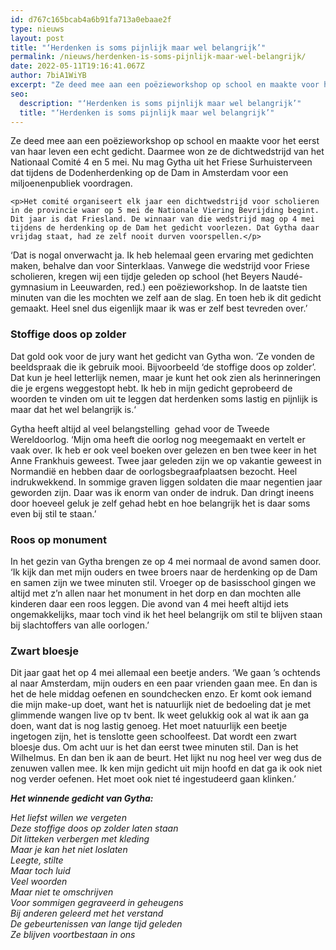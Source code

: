 ```yaml
---
id: d767c165bcab4a6b91fa713a0ebaae2f
type: nieuws
layout: post
title: "‘Herdenken is soms pijnlijk maar wel belangrijk’"
permalink: /nieuws/herdenken-is-soms-pijnlijk-maar-wel-belangrijk/
date: 2022-05-11T19:16:41.067Z
author: 7biA1WiYB
excerpt: "Ze deed mee aan een poëzieworkshop op school en maakte voor het eerst van haar leven een echt gedicht. Daarmee won ze de dichtwedstrijd van het Nationaal Comité 4 en 5 mei. Nu mag Gytha uit het Friese Surhuisterveen dat tijdens de Dodenherdenking op de Dam in Amsterdam voor een miljoenenpubliek voordragen.  "
seo:
  description: "‘Herdenken is soms pijnlijk maar wel belangrijk’"
  title: "‘Herdenken is soms pijnlijk maar wel belangrijk’"
---
```

Ze deed mee aan een poëzieworkshop op school en maakte voor het eerst van haar leven een echt gedicht. Daarmee won ze de dichtwedstrijd van het Nationaal Comité 4 en 5 mei. Nu mag Gytha uit het Friese Surhuisterveen dat tijdens de Dodenherdenking op de Dam in Amsterdam voor een miljoenenpubliek voordragen.  

    <p>Het comité organiseert elk jaar een dichtwedstrijd voor scholieren in de provincie waar op 5 mei de Nationale Viering Bevrijding begint. Dit jaar is dat Friesland. De winnaar van die wedstrijd mag op 4 mei tijdens de herdenking op de Dam het gedicht voorlezen. Dat Gytha daar vrijdag staat, had ze zelf nooit durven voorspellen.</p>
<p>‘Dat is nogal onverwacht ja. Ik heb helemaal geen ervaring met gedichten maken, behalve dan voor Sinterklaas. Vanwege die wedstrijd voor Friese scholieren, kregen wij een tijdje geleden op school (het Beyers Naudé-gymnasium in Leeuwarden, red.) een poëzieworkshop. In de laatste tien minuten van die les mochten we zelf aan de slag. En toen heb ik dit gedicht gemaakt. Heel snel dus eigenlijk maar ik was er zelf best tevreden over.’</p>
<h3>Stoffige doos op zolder</h3>
<p>Dat gold ook voor de jury want het gedicht van Gytha won. ‘Ze vonden de beeldspraak die ik gebruik mooi. Bijvoorbeeld ‘de stoffige doos op zolder’. Dat kun je heel letterlijk nemen, maar je kunt het ook zien als herinneringen die je ergens weggestopt hebt. Ik heb in mijn gedicht geprobeerd de woorden te vinden om uit te leggen dat herdenken soms lastig en pijnlijk is maar dat het wel belangrijk is.‘</p>
<p>Gytha heeft altijd al veel belangstelling  gehad voor de Tweede Wereldoorlog. ‘Mijn oma heeft die oorlog nog meegemaakt en vertelt er vaak over. Ik heb er ook veel boeken over gelezen en ben twee keer in het Anne Frankhuis geweest. Twee jaar geleden zijn we op vakantie geweest in Normandië en hebben daar de oorlogsbegraafplaatsen bezocht. Heel indrukwekkend. In sommige graven liggen soldaten die maar negentien jaar geworden zijn. Daar was ik enorm van onder de indruk. Dan dringt ineens door hoeveel geluk je zelf gehad hebt en hoe belangrijk het is daar soms even bij stil te staan.’</p>
<h3>Roos op monument</h3>
<p>In het gezin van Gytha brengen ze op 4 mei normaal de avond samen door. ‘Ik kijk dan met mijn ouders en twee broers naar de herdenking op de Dam en samen zijn we twee minuten stil. Vroeger op de basisschool gingen we altijd met z’n allen naar het monument in het dorp en dan mochten alle kinderen daar een roos leggen. Die avond van 4 mei heeft altijd iets ongemakkelijks, maar toch vind ik het heel belangrijk om stil te blijven staan bij slachtoffers van alle oorlogen.’</p>
<h3>Zwart bloesje</h3>
<p>Dit jaar gaat het op 4 mei allemaal een beetje anders. ‘We gaan ’s ochtends al naar Amsterdam, mijn ouders en een paar vrienden gaan mee. En dan is het de hele middag oefenen en soundchecken enzo. Er komt ook iemand die mijn make-up doet, want het is natuurlijk niet de bedoeling dat je met glimmende wangen live op tv bent. Ik weet gelukkig ook al wat ik aan ga doen, want dat is nog lastig genoeg. Het moet natuurlijk een beetje ingetogen zijn, het is tenslotte geen schoolfeest. Dat wordt een zwart bloesje dus. Om acht uur is het dan eerst twee minuten stil. Dan is het Wilhelmus. En dan ben ik aan de beurt. Het lijkt nu nog heel ver weg dus de zenuwen vallen mee. Ik ken mijn gedicht uit mijn hoofd en dat ga ik ook niet nog verder oefenen. Het moet ook niet té ingestudeerd gaan klinken.’</p>
<p><em><strong>Het winnende gedicht van Gytha:</strong></em></p>
<p><em>Het liefst willen we vergeten</em><br><em>Deze stoffige doos op zolder laten staan</em><br><em>Dit litteken verbergen met kleding</em><br><em>Maar je kan het niet loslaten</em><br><em>Leegte, stilte</em><br><em>Maar toch luid</em><br><em>Veel woorden</em><br><em>Maar niet te omschrijven</em><br><em>Voor sommigen gegraveerd in geheugens</em><br><em>Bij anderen geleerd met het verstand</em><br><em>De gebeurtenissen van lange tijd geleden</em><br><em>Ze blijven voortbestaan in ons</em></p>  
